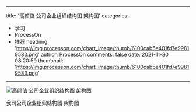 
---
title: '高颜值 公司企业组织结构图 架构图'
categories: 
 - 学习
 - ProcessOn
 - 推荐
headimg: 'https://img.processon.com/chart_image/thumb/6100cab5e401fd7e99819583.png'
author: ProcessOn
comments: false
date: 2021-11-30 08:20:59
thumbnail: 'https://img.processon.com/chart_image/thumb/6100cab5e401fd7e99819583.png'
---

<div>   
<img class="thumb" alt="高颜值 公司企业组织结构图 架构图" src="https://img.processon.com/chart_image/thumb/6100cab5e401fd7e99819583.png" referrerpolicy="no-referrer">
<p>我司公司企业组织结构图 架构图</p>  
</div>
            